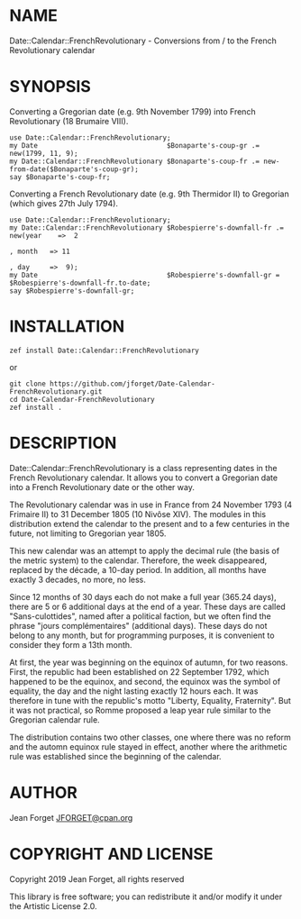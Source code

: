 NAME
====

Date::Calendar::FrenchRevolutionary - Conversions from / to the French Revolutionary calendar

SYNOPSIS
========

Converting  a Gregorian  date  (e.g. 9th  November  1799) into  French
Revolutionary (18 Brumaire VIII).

```perl6
use Date::Calendar::FrenchRevolutionary;
my Date                                $Bonaparte's-coup-gr .= new(1799, 11, 9);
my Date::Calendar::FrenchRevolutionary $Bonaparte's-coup-fr .= new-from-date($Bonaparte's-coup-gr);
say $Bonaparte's-coup-fr;
```

Converting  a French  Revolutionary date  (e.g. 9th  Thermidor II)  to
Gregorian (which gives 27th July 1794).

```perl6
use Date::Calendar::FrenchRevolutionary;
my Date::Calendar::FrenchRevolutionary $Robespierre's-downfall-fr .= new(year    =>  2
                                                                       , month   => 11
                                                                       , day     =>  9);
my Date                                $Robespierre's-downfall-gr =  $Robespierre's-downfall-fr.to-date;
say $Robespierre's-downfall-gr;
```

INSTALLATION
============

```shell
zef install Date::Calendar::FrenchRevolutionary
```

or

```shell
git clone https://github.com/jforget/Date-Calendar-FrenchRevolutionary.git
cd Date-Calendar-FrenchRevolutionary
zef install .
```

DESCRIPTION
===========

Date::Calendar::FrenchRevolutionary is  a class representing  dates in
the  French  Revolutionary  calendar.  It  allows  you  to  convert  a
Gregorian date into a French Revolutionary date or the other way.

The Revolutionary calendar was in use  in France from 24 November 1793
(4 Frimaire  II) to 31 December  1805 (10 Nivôse XIV).  The modules in
this distribution  extend the  calendar to  the present  and to  a few
centuries in the future, not limiting to Gregorian year 1805.

This new calendar was an attempt  to apply the decimal rule (the basis
of  the   metric  system)  to   the  calendar.  Therefore,   the  week
disappeared, replaced by the décade, a 10-day period. In addition, all
months have exactly 3 decades, no more, no less.

Since 12 months of 30 days each do not make a full year (365.24 days),
there are 5 or 6 additional days at  the end of a year. These days are
called  "Sans-culottides", named  after  a political  faction, but  we
often find the phrase "jours complémentaires" (additional days). These
days do not  belong to any month, but for  programming purposes, it is
convenient to consider they form a 13th month.

At first,  the year was  beginning on the  equinox of autumn,  for two
reasons.  First, the  republic had  been established  on 22  September
1792, which  happened to be the  equinox, and second, the  equinox was
the symbol of equality, the day and the night lasting exactly 12 hours
each. It  was therefore  in tune with  the republic's  motto "Liberty,
Equality, Fraternity". But  it was not practical, so  Romme proposed a
leap year rule similar to the Gregorian calendar rule.

The distribution  contains two other  classes, one where there  was no
reform and the automn equinox rule stayed in effect, another where the
arithmetic rule was established since the beginning of the calendar.

AUTHOR
======

Jean Forget <JFORGET@cpan.org>

COPYRIGHT AND LICENSE
=====================

Copyright 2019 Jean Forget, all rights reserved

This library is free software; you can redistribute it and/or modify it under the Artistic License 2.0.

